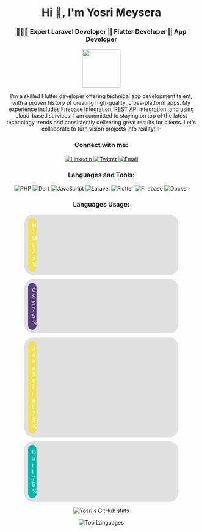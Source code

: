 <h1 align="center">Hi 👋, I'm Yosri Meysera</h1>
<h3 align="center">🧑🏽‍💻 Expert Laravel Developer || Flutter Developer || App Developer</h3>

<p align="center">
  <img src="https://media.giphy.com/media/26tn33aiTi1jkl6H6/giphy.gif" width="100"/>
</p>

<p align="center">
  I'm a skilled Flutter developer offering technical app development talent, with a proven history of creating high-quality, cross-platform apps. My experience includes Firebase integration, REST API integration, and using cloud-based services. I am committed to staying on top of the latest technology trends and consistently delivering great results for clients. Let's collaborate to turn vision projects into reality! ✨
</p>

<h3 align="center">Connect with me:</h3>
<p align="center">
  <a href="https://www.linkedin.com/in/your-linkedin-profile/" target="_blank">
    <img align="center" src="https://img.shields.io/badge/-LinkedIn-%230077B5?style=for-the-badge&logo=linkedin&logoColor=white" alt="LinkedIn"/>
  </a>
  <a href="https://twitter.com/your-twitter-profile" target="_blank">
    <img align="center" src="https://img.shields.io/badge/-Twitter-%231DA1F2?style=for-the-badge&logo=twitter&logoColor=white" alt="Twitter"/>
  </a>
  <a href="mailto:your-email@example.com">
    <img align="center" src="https://img.shields.io/badge/-Email-D14836?style=for-the-badge&logo=gmail&logoColor=white" alt="Email"/>
  </a>
</p>

<h3 align="center">Languages and Tools:</h3>
<p align="center">
  <img src="https://img.shields.io/badge/PHP-777BB4?style=for-the-badge&logo=php&logoColor=white" alt="PHP"/>
  <img src="https://img.shields.io/badge/Dart-0175C2?style=for-the-badge&logo=dart&logoColor=white" alt="Dart"/>
  <img src="https://img.shields.io/badge/JavaScript-323330?style=for-the-badge&logo=javascript&logoColor=F7DF1E" alt="JavaScript"/>
  <img src="https://img.shields.io/badge/Laravel-FF2D20?style=for-the-badge&logo=laravel&logoColor=white" alt="Laravel"/>
  <img src="https://img.shields.io/badge/Flutter-02569B?style=for-the-badge&logo=flutter&logoColor=white" alt="Flutter"/>
  <img src="https://img.shields.io/badge/Firebase-FFCA28?style=for-the-badge&logo=firebase&logoColor=black" alt="Firebase"/>
  <img src="https://img.shields.io/badge/Docker-2496ED?style=for-the-badge&logo=docker&logoColor=white" alt="Docker"/>
</p>

<h3 align="center">Languages Usage:</h3>

<div style="width: 80%; margin: auto;">
  <div style="background-color: #e0e0e0; border-radius: 25px; padding: 10px; overflow: hidden;">
    <div style="width: 75%; background-color: #f1e05a; padding: 10px; border-radius: 25px; text-align: center; color: white; animation: grow 2s ease-in-out;">
      HTML 75%
    </div>
  </div>
  <div style="background-color: #e0e0e0; border-radius: 25px; padding: 10px; margin-top: 10px; overflow: hidden;">
    <div style="width: 75%; background-color: #563d7c; padding: 10px; border-radius: 25px; text-align: center; color: white; animation: grow 2s ease-in-out;">
      CSS 75%
    </div>
  </div>
  <div style="background-color: #e0e0e0; border-radius: 25px; padding: 10px; margin-top: 10px; overflow: hidden;">
    <div style="width: 75%; background-color: #f1e05a; padding: 10px; border-radius: 25px; text-align: center; color: white; animation: grow 2s ease-in-out;">
      JavaScript 75%
    </div>
  </div>
  <div style="background-color: #e0e0e0; border-radius: 25px; padding: 10px; margin-top: 10px; overflow: hidden;">
    <div style="width: 75%; background-color: #00B4AB; padding: 10px; border-radius: 25px; text-align: center; color: white; animation: grow 2s ease-in-out;">
      Dart 75%
    </div>
  </div>
</div>

<p align="center">
  <img src="https://github-readme-stats.vercel.app/api?username=your-username&show_icons=true&theme=radical" alt="Yosri's GitHub stats"/>
</p>

<p align="center">
  <img src="https://github-readme-stats.vercel.app/api/top-langs/?username=your-username&layout=compact&theme=radical" alt="Top Languages"/>
</p>

<style>
  @keyframes grow {
    from { width: 0%; }
    to { width: 75%; }
  }
</style>